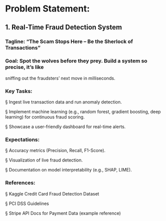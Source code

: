 # Problem Statement:
## 1. Real-Time Fraud Detection System

### Tagline: “The Scam Stops Here – Be the Sherlock of Transactions”

### Goal: Spot the wolves before they prey. Build a system so precise, it’s like
sniffing out the fraudsters’ next move in milliseconds.

### Key Tasks:

§ Ingest live transaction data and run anomaly detection.

§ Implement machine learning (e.g., random forest, gradient boosting,
deep learning) for continuous fraud scoring.

§ Showcase a user-friendly dashboard for real-time alerts.

### Expectations:

§ Accuracy metrics (Precision, Recall, F1-Score).

§ Visualization of live fraud detection.

§ Documentation on model interpretability (e.g., SHAP, LIME).

### References:

§ Kaggle Credit Card Fraud Detection Dataset

§ PCI DSS Guidelines

§ Stripe API Docs for Payment Data (example reference)
